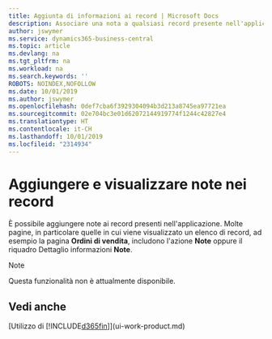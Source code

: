 ```yaml
---
title: Aggiunta di informazioni ai record | Microsoft Docs
description: Associare una nota a qualsiasi record presente nell'applicazione. Ad esempio, se si dispone di informazioni aggiuntive relative a un ordine di vendita che non rientrano in nessuno dei campi dell'ordine di vendita, è possibile scrivere una nota.
author: jswymer
ms.service: dynamics365-business-central
ms.topic: article
ms.devlang: na
ms.tgt_pltfrm: na
ms.workload: na
ms.search.keywords: ''
ROBOTS: NOINDEX,NOFOLLOW
ms.date: 10/01/2019
ms.author: jswymer
ms.openlocfilehash: 0def7cba6f3929304094b3d213a8745ea97721ea
ms.sourcegitcommit: 02e704bc3e01d62072144919774f1244c42827e4
ms.translationtype: HT
ms.contentlocale: it-CH
ms.lasthandoff: 10/01/2019
ms.locfileid: "2314934"
---
```

# <a name="add-and-view-notes-on-records"></a>Aggiungere e visualizzare note nei record
 È <!--OnPrem and your colleagues -->possibile aggiungere note ai record presenti nell'applicazione. Molte pagine, in particolare quelle in cui viene visualizzato un elenco di record, ad esempio la pagina **Ordini di vendita**, includono l'azione **Note** oppure il riquadro Dettaglio informazioni **Note**. <!--OnPrem Notes is where you can write notes about a record to yourself or others, and where you can view notes to you from others. For example, a note could be a general comment or processing instruction to your colleague, who can then respond to your note using their own **Notes**. Or, your colleague can add a note that gives you extra information about a sales order that is not covered by the information on the sales order. These notes and correspondences will follow the record as it is processed in the company.-->

 > [!NOTE]  
 >  Questa funzionalità non è attualmente disponibile.  

<!--OnPrem
> [!NOTE]  
>  You can only select one recipient of the note.-->  

<!--OnPrem
## To work with notes on a record

1.  Open a list of records, such as the **Sales Orders** page, or a card, such as the **Sales Order** page.  

    <!-- If **Notes** is not visible on the page, then you can customize the page to display the Notes FactBox. -->
<!--
2.  Choose the **Notes** action to open the **Notes** page. This page displays any current notes on the record. From here, you can do the following:

    -   To view or edit the note, choose **...** and then **Edit**. You can also do this from the **Notes** FactBox if it is available on the page.
    -   To add a note, choose the **+new** action, and then type your message in the **Note** box. You can enter a maximum of 30 lines of text in the note.

<!-- 5.  In the **To** field, enter a user ID (your own or someone else’s) to indicate who the note is for.  

6.  Select the **Notify** field if you want to send a notification to the user in the **To** field.

     If **Notify** is selected, the note will be sent as a notification to the user's **My Notifications** on the Role Center.  -->
<!--OnPrem
3.  Choose the **OK** button.  -->
## <a name="see-also"></a>Vedi anche
[Utilizzo di [!INCLUDE[d365fin](includes/d365fin_md.md)]](ui-work-product.md)  
